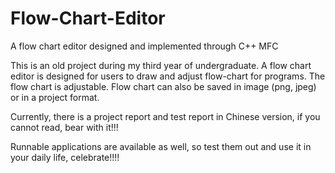 # Flow-Chart-Editor
A flow chart editor designed and implemented through C++ MFC

This is an old project during my third year of undergraduate.
A flow chart editor is designed for users to draw and adjust flow-chart for programs.
The flow chart is adjustable. Flow chart can also be saved in image (png, jpeg) or in a project format.

Currently, there is a project report and test report in Chinese version, if you cannot read, bear with it!!!

Runnable applications are available as well, so test them out and use it in your daily life, celebrate!!!!
